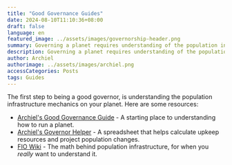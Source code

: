 ```yaml
---
title: "Good Governance Guides"
date: 2024-08-10T11:10:36+08:00
draft: false
language: en
featured_image: ../assets/images/governorship-header.png
summary: Governing a planet requires understanding of the population infrastructure system.
description: Governing a planet requires understanding of the population infrastructure system. 2
author: Archiel
authorimage: ../assets/images/archiel.png
accessCategories: Posts
tags: Guides
---
```


The first step to being a good governor, is understanding the population infrastructure mechanics on your planet. Here are some resources:

* [Archiel's Good Governance Guide](https://docs.google.com/document/d/1pDvP3Iz-MDIa_uoQPsJDDOHn72dK7T02k1oAa94K2W0) - A starting place to understanding how to run a planet.
* [Archiel's Governor Helper](https://docs.google.com/spreadsheets/d/19mg6DKaGi_cfjLNyb8AeS00oddgMbepTDf9RIkOMocw) - A spreadsheet that helps calculate upkeep resources and project population changes.
* [FIO Wiki](https://pct.fnar.net/population-infrastructure/) - The math behind population infrastructure, for when you _really_ want to understand it.
